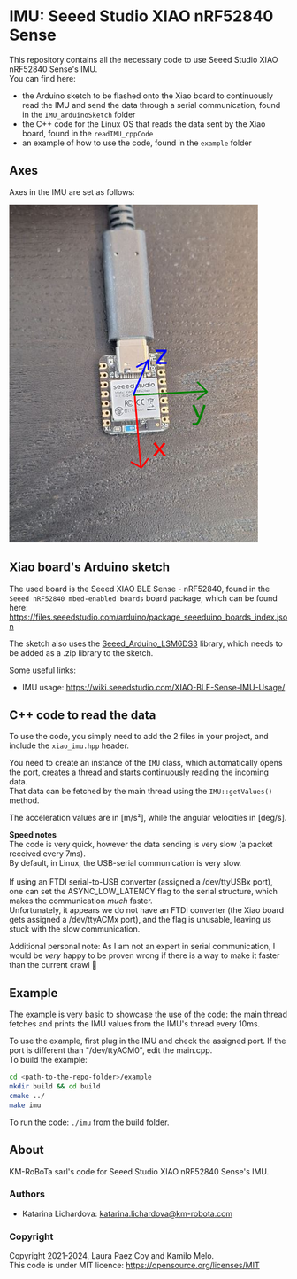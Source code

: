 # IMU: Seeed Studio XIAO nRF52840 Sense
This repository contains all the necessary code to use Seeed Studio XIAO nRF52840 Sense's IMU. <br /> 
You can find here:
- the Arduino sketch to be flashed onto the Xiao board to continuously read the IMU and send the data through a serial communication, found in the ```IMU_arduinoSketch``` folder
- the C++ code for the Linux OS that reads the data sent by the Xiao board, found in the ```readIMU_cppCode```
- an example of how to use the code, found in the ```example``` folder

## Axes
Axes in the IMU are set as follows:

![Axes in the IMU](IMU_axes.png)

## Xiao board's Arduino sketch
The used board is the Seeed XIAO BLE Sense - nRF52840, found in the ```Seeed nRF52840 mbed-enabled boards``` board package, which can be found here: https://files.seeedstudio.com/arduino/package_seeeduino_boards_index.json

The sketch also uses the [Seeed_Arduino_LSM6DS3](https://github.com/Seeed-Studio/Seeed_Arduino_LSM6DS3) library, which needs to be added as a .zip library to the sketch.

Some useful links:
- IMU usage: https://wiki.seeedstudio.com/XIAO-BLE-Sense-IMU-Usage/

## C++ code to read the data
To use the code, you simply need to add the 2 files in your project, and include the ```xiao_imu.hpp``` header. 

You need to create an instance of the ```IMU``` class, which automatically opens the port, creates a thread and starts continuously reading the incoming data. <br /> 
That data can be fetched by the main thread using the ```IMU::getValues()``` method. 

The acceleration values are in [m/s²], while the angular velocities in [deg/s].

**Speed notes** <br /> 
The code is very quick, however the data sending is very slow (a packet received every 7ms). <br /> 
By default, in Linux, the USB-serial communication is very slow. <br />  
If using an FTDI serial-to-USB converter (assigned a /dev/ttyUSBx port), one can set the ASYNC_LOW_LATENCY flag to the serial structure, which makes the communication *much* faster.  <br /> 
Unfortunately, it appears we do not have an FTDI converter (the Xiao board gets assigned a /dev/ttyACMx port), and the flag is unusable, leaving us stuck with the slow communication.

Additional personal note: As I am not an expert in serial communication, I would be *very* happy to be proven wrong if there is a way to make it faster than the current crawl :snail:

## Example
The example is very basic to showcase the use of the code: the main thread fetches and prints the IMU values from the IMU's thread every 10ms. 

To use the example, first plug in the IMU and check the assigned port. If the port is different than "/dev/ttyACM0", edit the main.cpp. <br /> 
To build the example: 
```bash
cd <path-to-the-repo-folder>/example
mkdir build && cd build 
cmake ../
make imu
```
To run the code: ```./imu``` from the build folder.

## About
KM-RoBoTa sarl's code for Seeed Studio XIAO nRF52840 Sense's IMU.

### Authors
- Katarina Lichardova: katarina.lichardova@km-robota.com

### Copyright
Copyright 2021-2024, Laura Paez Coy and Kamilo Melo. <br /> 
This code is under MIT licence: https://opensource.org/licenses/MIT